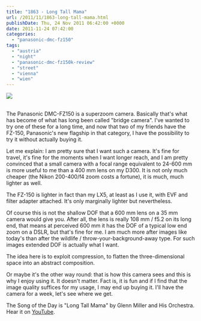 ```yaml
---
title: "1863 - Long Tall Mama"
url: /2011/11/1863-long-tall-mama.html
publishDate: Thu, 24 Nov 2011 06:42:00 +0000
date: 2011-11-24 07:42:00
categories: 
  - "panasonic-dmc-fz150"
tags: 
  - "austria"
  - "night"
  - "panasonic-dmc-fz150k-review"
  - "street"
  - "vienna"
  - "wien"
---
```

<div class="container">
<div class="center"><a target="_blank" href="https://d25zfm9zpd7gm5.cloudfront.net/1200x1200/2011/20111123_194248_ps.jpg"><img src="https://d25zfm9zpd7gm5.cloudfront.net/0600x0600/2011/20111123_194248_ps.jpg" /></a></div>
</div>
<br />

The Panasonic DMC-FZ150 is a superzoom camera. Basically that's what has become of what has long been called "bridge camera". I've wanted to try one of these for a long time, and now that two of my friends have the FZ-150, Panasonic's new flagship in that category, I have the possibility to try it without actually buying it.

 Let me explain: I am pretty sure that I want such a camera. It's fine for travel, it's fine for the moments when I want longer reach, and I am pretty convinced that a small camera with a focal range equivalent to 24-600 mm is more useful to me than a 400 mm lens on my D300. It is not only much cheaper (the Nikon 200-400/f4 zoom costs a fortune), it is much, much lighter as well.

The FZ-150 is lighter in fact than my LX5, at least as I use it, with EVF and filter adapter attached. It's only marginally lighter but nevertheless.

Of course this is not the shallow DOF that a 600 mm lens on a 35 mm camera would give you. After all, the lens is really 108 mm / f5.2 on its long end, that means at perceived 600 mm it has the DOF of a typical low end zoom on a DSLR, but that's fine for me. I am much more after images like today's than after the wildlife / throw-your-background-away type. For such images extended DOF is actually what I want.

 The idea here is to exploit compression, to flatten the three-dimensional space into an abstract composition. 

Or maybe it's the other way round: that is how this camera sees and this is why I enjoy using it. It doesn't matter. Fact is, it is fun and if I find that the image quality suffices for my usage, I may end up buying it. I'll have the camera for a week, let's see where we get.

The Song of the Day is "Long Tall Mama" by Glenn Miller and His Orchestra. Hear it on <a href="http://www.youtube.com/watch?v=wCJk15jGy_8" target="_blank">YouTube</a>.
